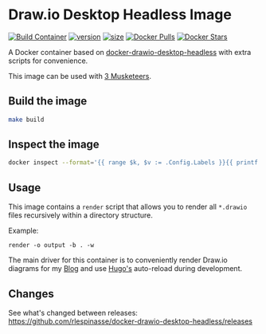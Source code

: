 # Draw.io Desktop Headless Image

[![Build Container](https://github.com/fixl/docker-drawio-desktop-headless/actions/workflows/build.yml/badge.svg?branch=main)](https://github.com/fixl/docker-drawio-desktop-headless/actions/workflows/build.yml)
[![version](https://fixl.github.io/docker-drawio-desktop-headless/version.svg)](https://github.com/fixl/docker-drawio-desktop-headless/commits/main/)
[![size](https://fixl.github.io/docker-drawio-desktop-headless/size.svg)](https://github.com/fixl/docker-drawio-desktop-headless/commits/main/)
[![Docker Pulls](https://img.shields.io/docker/pulls/fixl/drawio-desktop-headless)](https://hub.docker.com/r/fixl/drawio-desktop-headless)
[![Docker Stars](https://img.shields.io/docker/stars/fixl/drawio-desktop-headless)](https://hub.docker.com/r/fixl/drawio-desktop-headless)

A Docker container based on [docker-drawio-desktop-headless](https://github.com/rlespinasse/docker-drawio-desktop-headless) with
extra scripts for convenience.

This image can be used with [3 Musketeers](https://3musketeers.pages.dev/).

## Build the image

```bash
make build
```

## Inspect the image

```bash
docker inspect --format='{{ range $k, $v := .Config.Labels }}{{ printf "%s=%s\n" $k $v}}{{ end }}' fixl/drawio-desktop-headless:latest
```

## Usage

This image contains a `render` script that allows you to render all `*.drawio` files recursively
within a directory structure.

Example:
```
render -o output -b . -w
```

The main driver for this container is to conveniently render Draw.io diagrams for my [Blog] and use
[Hugo's] auto-reload during development.

[Blog]: https://fixl.info
[Hugo's]: https://gohugo.io/

## Changes

See what's changed between releases: https://github.com/rlespinasse/docker-drawio-desktop-headless/releases
